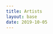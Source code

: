 ```yaml
---
title: Artists
layout: base
date: 2019-10-05
---
```


<div id="listings">

<script src="https://cdnjs.cloudflare.com/ajax/libs/js-yaml/4.1.0/js-yaml.min.js"></script>

<script>
    document.addEventListener("DOMContentLoaded", function () {
    // Fetch the artists.yml file
    fetch('/_data/artists.yml') // Replace with the actual path to your YAML file
    .then(response => response.text())
    .then(yamlText => {
        // Parse YAML to JSON
        const data = jsyaml.load(yamlText);

        // Ensure the data is an array
        const artistsArray = Array.isArray(data) ? data : Object.values(data);

        // Create a map to organize projects by year
        const projectsByYear = {};

        // Loop through artists and their projects
        artistsArray.forEach(artist => {
            if (artist.projects) {
                artist.projects.forEach(project => {
                    const year = project.year || 'Unknown Year';
                    if (!projectsByYear[year]) {
                        projectsByYear[year] = [];
                    }
                    projectsByYear[year].push({
                        ...project,
                        artistName: artist.name,
                        imageId: project.image_id,
                        albumId: project.album_id
                    });
                });
            }
        });

        // Get the container to display the projects
        const listingsContainer = document.getElementById('listings');
        listingsContainer.innerHTML = ''; // Clear any existing content

        // Sort years in descending order
        const sortedYears = Object.keys(projectsByYear).sort((a, b) => b - a);

        // Generate cards for each year
        sortedYears.forEach(year => {
            // Create a year header
            const yearHeader = document.createElement('h2');
            yearHeader.textContent = year;
            yearHeader.className = 'text-center my-4';
            listingsContainer.appendChild(yearHeader);

            // Create a row for the projects
            const row = document.createElement('div');
            row.className = 'row';

            // Add cards for each project in this year
            projectsByYear[year].forEach(project => {
                
                const col = document.createElement('div');
                col.className = 'col-md-4 mb-4';

                const link = document.createElement('a');
                link.href = 'project?album_id=' + project.albumId +
                            '&image_id=' + project.imageId;

                const card = document.createElement('div');
                card.className = 'card h-100 shadow-sm';

                const imageContainer = document.createElement('div');
                imageContainer.className = 'image-container';

                const img = document.createElement('img');
                img.className = 'card-img-top';
                img.alt = project.title;
                img.setAttribute('data-pic', project.imageId);

                // Append the image to the container
                imageContainer.appendChild(img);

                const cardBody = document.createElement('div');
                cardBody.className = 'card-body d-flex flex-column';

                //const projectTitle = document.createElement('h5');
                //projectTitle.className = 'card-title text-center';
                //projectTitle.textContent = project.title;

                //const projectDesc = document.createElement('p');
                //projectDesc.className = 'card-text text-muted';
                //projectDesc.textContent = project.short_desc;

                const artistName = document.createElement('h4');
                artistName.className = 'text-center mt-3';
                artistName.textContent = project.artistName;

                // Append elements to the card body
                //cardBody.appendChild(projectTitle);
                //cardBody.appendChild(projectDesc);
                cardBody.appendChild(artistName);

                // Append the image container and card body to the card
                card.appendChild(imageContainer);
                card.appendChild(cardBody);

                // Append the card to the column
                link.appendChild(card);

                col.appendChild(link);

                // Append the column to the row
                row.appendChild(col);
            });

            // Append the row to the listings container
            listingsContainer.appendChild(row);
        });

        // Dynamically load images using the Piwigo API
        const images = document.querySelectorAll("img[data-pic]");
        images.forEach((img) => {
            const picId = img.getAttribute("data-pic");

            // Replace with your Piwigo API endpoint and authentication details
            const apiUrl = `http://localhost:3000/ws.php?method=pwg.images.getInfo&image_id=${picId}&format=json`;

            fetch(apiUrl)
                .then(response => response.json())
                .then(data => {
                    if (data.stat === "ok") {
                        // Use the small size URL from the API response
                        const smallImageUrl = data.result.derivatives.small.url;
                        img.setAttribute("src", smallImageUrl);
                    } else {
                        console.error("Error fetching image:", data.message);
                    }
                })
                .catch(error => {
                    console.error("Error fetching image:", error);
                });
        });
    })
    .catch(error => {
        console.error('Error fetching or parsing YAML:', error);
    });
    });
    </script>